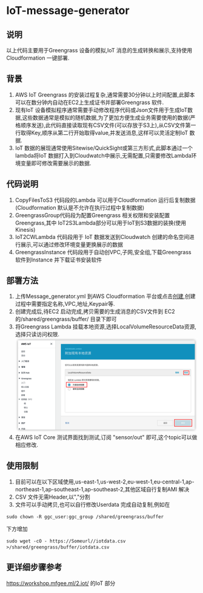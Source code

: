 # IoT-message-generator
## 说明
以上代码主要用于Greengrass 设备的模拟,IoT 消息的生成转换和展示,支持使用Cloudformation 一键部署.
## 背景
1. AWS IoT Greengrass 的安装过程复杂,通常需要30分钟以上时间配置,此脚本可以在数分钟内自动在EC2上生成证书并部署Greengrass 软件.
2. 现有IoT 设备模拟程序通常需要手动修改程序代码或Json文件用于生成IoT数据,这些数据通常是模拟的随机数据,为了更加方便生成业务需要使用的数据(严格顺序发送),此代码直接读取现有CSV文件(可以存放于S3上),从CSV文件第一行取得Key,顺序从第二行开始取得value,并发送消息,这样可以灵活定制IoT 数据.
3. IoT 数据的展现通常使用Sitewise/QuickSight或第三方形式,此脚本通过一个lambda将IoT 数据打入到Cloudwatch中展示,无需配置,只需要修改Lambda环境变量即可修改需要展示的数据.
## 代码说明
1. CopyFilesToS3 代码段的Lambda 可以用于Cloudformation 运行后复制数据(Cloudformation 默认是不允许在执行过程中复制数据)
2. GreengrassGroup代码段为配置Greengrass 相关权限和安装配置Greengrass,其中 IoT2S3Lambda部分可以用于IoT到S3数据的装换(使用Kinesis)
3. IoT2CWLambda 代码段用于 IoT 数据发送到Cloudwatch 创建的命名空间进行展示,可以通过修改环境变量更换展示的数据
4. GreengrassInstance 代码段用于自动创VPC,子网,安全组,下载Greengrass 软件到Instance 并下载证书安装软件

## 部署方法
1. 上传Message_generator.yml 到AWS Cloudformation 平台或点击[创建](https://us-east-1.console.aws.amazon.com/cloudformation/home?region=us-east-1#/stacks/quickcreate?templateURL=https://pdm-workshop-ue1.s3.amazonaws.com/cfn/e2eworkshop_final.yml&stackName=e2eWorkshop),创建过程中需要指定名称,VPC,地址,Keypair等.
2. 创建完成后,待EC2 启动完成,拷贝需要的生成消息的CSV文件到 EC2的/shared/greengrass/buffer/ 目录下即可
3. 将Greengrass Lambda 挂载本地资源,选择LocalVolumeResourceData资源,选择只读访问权限.
   ![图 1](res/1630503862589.png)  
4. 在AWS IoT Core 测试界面找到测试,订阅 "sensor/out" 即可,这个topic可以做相应修改.

## 使用限制
1. 目前可以在以下区域使用,us-east-1,us-west-2,eu-west-1,eu-central-1,ap-northeast-1,ap-southeast-1,ap-southeast-2,其他区域自行复制AMI 解决
2. CSV 文件无需Header,以","分割
3. 文件可以手动拷贝,也可以自行修改Userdata 完成自动复制,例如在

```
sudo chown -R ggc_user:ggc_group /shared/greengrass/buffer
```
下方增加

```
sudo wget -cO - https://Someurl//iotdata.csv >/shared/greengrass/buffer/iotdata.csv 
```
## 更详细步骤参考
https://workshop.mfgee.ml/2.iot/ 的IoT 部分
